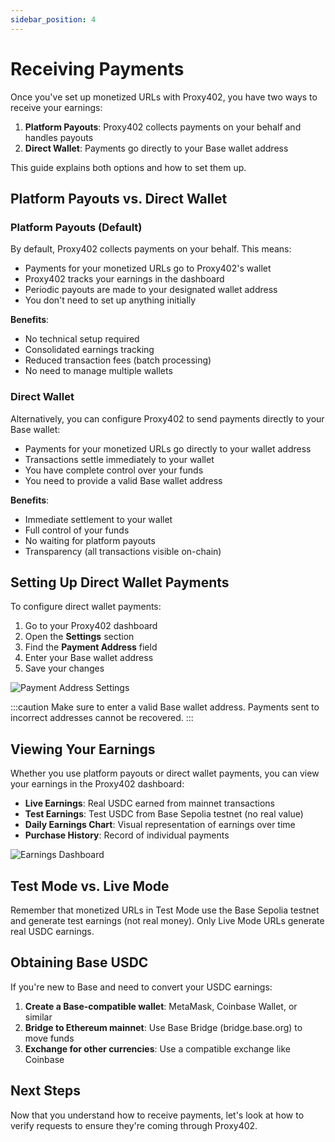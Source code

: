 ```yaml
---
sidebar_position: 4
---
```


# Receiving Payments

Once you've set up monetized URLs with Proxy402, you have two ways to receive your earnings:

1. **Platform Payouts**: Proxy402 collects payments on your behalf and handles payouts
2. **Direct Wallet**: Payments go directly to your Base wallet address

This guide explains both options and how to set them up.

## Platform Payouts vs. Direct Wallet

### Platform Payouts (Default)

By default, Proxy402 collects payments on your behalf. This means:

- Payments for your monetized URLs go to Proxy402's wallet
- Proxy402 tracks your earnings in the dashboard
- Periodic payouts are made to your designated wallet address
- You don't need to set up anything initially

**Benefits**:
- No technical setup required
- Consolidated earnings tracking
- Reduced transaction fees (batch processing)
- No need to manage multiple wallets

### Direct Wallet

Alternatively, you can configure Proxy402 to send payments directly to your Base wallet:

- Payments for your monetized URLs go directly to your wallet address
- Transactions settle immediately to your wallet
- You have complete control over your funds
- You need to provide a valid Base wallet address

**Benefits**:
- Immediate settlement to your wallet
- Full control of your funds
- No waiting for platform payouts
- Transparency (all transactions visible on-chain)

## Setting Up Direct Wallet Payments

To configure direct wallet payments:

1. Go to your Proxy402 dashboard
2. Open the **Settings** section
3. Find the **Payment Address** field
4. Enter your Base wallet address
5. Save your changes

<img src="/img/payment_settings.png" alt="Payment Address Settings" />

:::caution
Make sure to enter a valid Base wallet address. Payments sent to incorrect addresses cannot be recovered.
:::

## Viewing Your Earnings

Whether you use platform payouts or direct wallet payments, you can view your earnings in the Proxy402 dashboard:

- **Live Earnings**: Real USDC earned from mainnet transactions
- **Test Earnings**: Test USDC from Base Sepolia testnet (no real value)
- **Daily Earnings Chart**: Visual representation of earnings over time
- **Purchase History**: Record of individual payments

<img src="/img/earnings_dashboard.png" alt="Earnings Dashboard" />

## Test Mode vs. Live Mode

Remember that monetized URLs in Test Mode use the Base Sepolia testnet and generate test earnings (not real money). Only Live Mode URLs generate real USDC earnings.

## Obtaining Base USDC

If you're new to Base and need to convert your USDC earnings:

1. **Create a Base-compatible wallet**: MetaMask, Coinbase Wallet, or similar
2. **Bridge to Ethereum mainnet**: Use Base Bridge (bridge.base.org) to move funds
3. **Exchange for other currencies**: Use a compatible exchange like Coinbase

## Next Steps

Now that you understand how to receive payments, let's look at how to verify requests to ensure they're coming through Proxy402. 